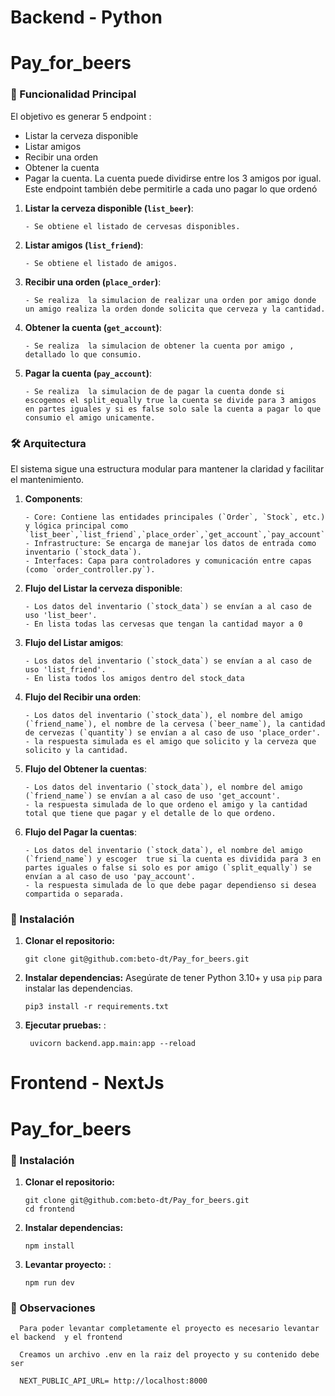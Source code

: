 # Backend - Python

# Pay_for_beers

### 🚀 Funcionalidad Principal

El objetivo es generar 5 endpoint :

- Listar la cerveza disponible
- Listar amigos
- Recibir una orden
- Obtener la cuenta
- Pagar la cuenta. La cuenta puede dividirse entre los 3 amigos por igual. Este
  endpoint también debe permitirle a cada uno pagar lo que ordenó

1. **Listar la cerveza disponible (`list_beer`)**:

       - Se obtiene el listado de cervesas disponibles.

2. **Listar amigos (`list_friend`)**:

       - Se obtiene el listado de amigos.

3. **Recibir una orden (`place_order`)**:

       - Se realiza  la simulacion de realizar una orden por amigo donde un amigo realiza la orden donde solicita que cerveza y la cantidad.

4. **Obtener la cuenta (`get_account`)**:

       - Se realiza  la simulacion de obtener la cuenta por amigo , detallado lo que consumio.

5. **Pagar la cuenta (`pay_account`)**:

       - Se realiza  la simulacion de de pagar la cuenta donde si escogemos el split_equally true la cuenta se divide para 3 amigos en partes iguales y si es false solo sale la cuenta a pagar lo que consumio el amigo unicamente.

### 🛠️ Arquitectura

El sistema sigue una estructura modular para mantener la claridad y facilitar el mantenimiento.

1. **Components**:

       - Core: Contiene las entidades principales (`Order`, `Stock`, etc.) y lógica principal como `list_beer`,`list_friend`,`place_order`,`get_account`,`pay_account`.
       - Infrastructure: Se encarga de manejar los datos de entrada como inventario (`stock_data`).
       - Interfaces: Capa para controladores y comunicación entre capas (como `order_controller.py`).

2. **Flujo del Listar la cerveza disponible**:

       - Los datos del inventario (`stock_data`) se envían a al caso de uso 'list_beer'.
       - En lista todas las cervesas que tengan la cantidad mayor a 0

3. **Flujo del Listar amigos**:

       - Los datos del inventario (`stock_data`) se envían a al caso de uso 'list_friend'.
       - En lista todos los amigos dentro del stock_data

4. **Flujo del Recibir una orden**:

       - Los datos del inventario (`stock_data`), el nombre del amigo (`friend_name`), el nombre de la cervesa (`beer_name`), la cantidad de cervezas (`quantity`) se envían a al caso de uso 'place_order'.
       - la respuesta simulada es el amigo que solicito y la cerveza que solicito y la cantidad.

5. **Flujo del Obtener la cuentas**:

       - Los datos del inventario (`stock_data`), el nombre del amigo (`friend_name`) se envían a al caso de uso 'get_account'.
       - la respuesta simulada de lo que ordeno el amigo y la cantidad total que tiene que pagar y el detalle de lo que ordeno.

6. **Flujo del Pagar la cuentas**:

       - Los datos del inventario (`stock_data`), el nombre del amigo (`friend_name`) y escoger  true si la cuenta es dividida para 3 en partes iguales o false si solo es por amigo (`split_equally`) se envían a al caso de uso 'pay_account'.
       - la respuesta simulada de lo que debe pagar dependienso si desea compartida o separada.

### 🔧 Instalación

1. **Clonar el repositorio:**

       git clone git@github.com:beto-dt/Pay_for_beers.git

2. **Instalar dependencias:** Asegúrate de tener Python 3.10+ y usa `pip` para instalar las dependencias.

       pip3 install -r requirements.txt

3. **Ejecutar pruebas:** :

        uvicorn backend.app.main:app --reload

# Frontend - NextJs

# Pay_for_beers

### 🔧 Instalación

1. **Clonar el repositorio:**

       git clone git@github.com:beto-dt/Pay_for_beers.git
       cd frontend

2. **Instalar dependencias:**

       npm install

4. **Levantar proyecto:** :

       npm run dev

### 🔧 Observaciones

      Para poder levantar completamente el proyecto es necesario levantar el backend  y el frontend

      Creamos un archivo .env en la raiz del proyecto y su contenido debe ser 

      NEXT_PUBLIC_API_URL= http://localhost:8000